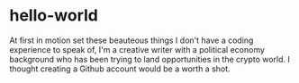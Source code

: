 # hello-world
At first in motion set these beauteous things
I don't have a coding experience to speak of, I'm a creative writer with a political economy background who has been trying to land opportunities in the crypto world. I thought creating a Github account would be a worth a shot. 
